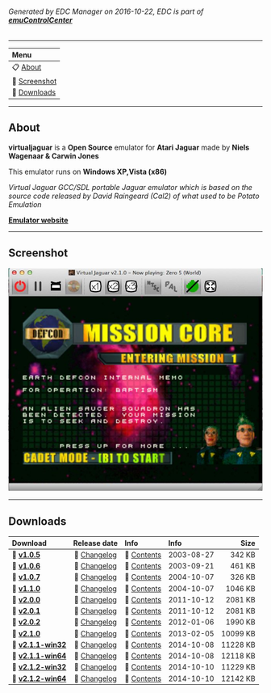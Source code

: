###### Generated by EDC Manager on 2016-10-22, EDC is part of [**emuControlCenter**](https://github.com/PhoenixInteractiveNL/emuControlCenter/wiki)
***
| **Menu** |
|:---------|
| :clipboard: [About](#about) |
| :sunrise: [Screenshot](#screenshot) |
| :floppy_disk: [Downloads](#downloads) |
***
## About
**virtualjaguar** is a **Open Source** emulator for **Atari Jaguar** made by **Niels Wagenaar & Carwin Jones**

This emulator runs on **Windows XP,Vista (x86)**

_Virtual Jaguar GCC/SDL portable Jaguar emulator which is based on the source code released by David Raingeard (Cal2) of what used to be Potato Emulation_

[**Emulator website**](http://icculus.org/virtualjaguar/)
***
## Screenshot
![](https://raw.githubusercontent.com/PhoenixInteractiveNL/edc-masterhook/master/downloadhooks/virtualjaguar/virtualjaguar_screen.jpg)
***
## Downloads
| Download | Release date  | Info       | Info       | Size       |
|:---------|:-------------:|:-----------|:-----------|-----------:|
| :floppy_disk: [**v1.0.5**](https://github.com/PhoenixInteractiveNL/edc-repo0001/raw/master/virtualjaguar/1.0.5.7z) | :page_facing_up: [Changelog](https://github.com/PhoenixInteractiveNL/edc-repo0001/raw/master/virtualjaguar/1.0.5_changelog.txt) | :mag_right: [Contents](https://github.com/PhoenixInteractiveNL/edc-repo0001/raw/master/virtualjaguar/1.0.5_contents.txt) | 2003-08-27 | 342 KB |
| :floppy_disk: [**v1.0.6**](https://github.com/PhoenixInteractiveNL/edc-repo0001/raw/master/virtualjaguar/1.0.6.7z) | :page_facing_up: [Changelog](https://github.com/PhoenixInteractiveNL/edc-repo0001/raw/master/virtualjaguar/1.0.6_changelog.txt) | :mag_right: [Contents](https://github.com/PhoenixInteractiveNL/edc-repo0001/raw/master/virtualjaguar/1.0.6_contents.txt) | 2003-09-21 | 461 KB |
| :floppy_disk: [**v1.0.7**](https://github.com/PhoenixInteractiveNL/edc-repo0001/raw/master/virtualjaguar/1.0.7.7z) | :page_facing_up: [Changelog](https://github.com/PhoenixInteractiveNL/edc-repo0001/raw/master/virtualjaguar/1.0.7_changelog.txt) | :mag_right: [Contents](https://github.com/PhoenixInteractiveNL/edc-repo0001/raw/master/virtualjaguar/1.0.7_contents.txt) | 2004-10-07 | 326 KB |
| :floppy_disk: [**v1.1.0**](https://github.com/PhoenixInteractiveNL/edc-repo0001/raw/master/virtualjaguar/1.1.0.7z) | :page_facing_up: [Changelog](https://github.com/PhoenixInteractiveNL/edc-repo0001/raw/master/virtualjaguar/1.1.0_changelog.txt) | :mag_right: [Contents](https://github.com/PhoenixInteractiveNL/edc-repo0001/raw/master/virtualjaguar/1.1.0_contents.txt) | 2004-10-07 | 1046 KB |
| :floppy_disk: [**v2.0.0**](https://github.com/PhoenixInteractiveNL/edc-repo0001/raw/master/virtualjaguar/2.0.0.7z) | :page_facing_up: [Changelog](https://github.com/PhoenixInteractiveNL/edc-repo0001/raw/master/virtualjaguar/2.0.0_changelog.txt) | :mag_right: [Contents](https://github.com/PhoenixInteractiveNL/edc-repo0001/raw/master/virtualjaguar/2.0.0_contents.txt) | 2011-10-12 | 2081 KB |
| :floppy_disk: [**v2.0.1**](https://github.com/PhoenixInteractiveNL/edc-repo0001/raw/master/virtualjaguar/2.0.1.7z) | :page_facing_up: [Changelog](https://github.com/PhoenixInteractiveNL/edc-repo0001/raw/master/virtualjaguar/2.0.1_changelog.txt) | :mag_right: [Contents](https://github.com/PhoenixInteractiveNL/edc-repo0001/raw/master/virtualjaguar/2.0.1_contents.txt) | 2011-10-12 | 2081 KB |
| :floppy_disk: [**v2.0.2**](https://github.com/PhoenixInteractiveNL/edc-repo0001/raw/master/virtualjaguar/2.0.2.7z) | :page_facing_up: [Changelog](https://github.com/PhoenixInteractiveNL/edc-repo0001/raw/master/virtualjaguar/2.0.2_changelog.txt) | :mag_right: [Contents](https://github.com/PhoenixInteractiveNL/edc-repo0001/raw/master/virtualjaguar/2.0.2_contents.txt) | 2012-01-06 | 1990 KB |
| :floppy_disk: [**v2.1.0**](https://github.com/PhoenixInteractiveNL/edc-repo0001/raw/master/virtualjaguar/2.1.0.7z) | :page_facing_up: [Changelog](https://github.com/PhoenixInteractiveNL/edc-repo0001/raw/master/virtualjaguar/2.1.0_changelog.txt) | :mag_right: [Contents](https://github.com/PhoenixInteractiveNL/edc-repo0001/raw/master/virtualjaguar/2.1.0_contents.txt) | 2013-02-05 | 10099 KB |
| :floppy_disk: [**v2.1.1-win32**](https://github.com/PhoenixInteractiveNL/edc-repo0001/raw/master/virtualjaguar/2.1.1-win32.7z) | :page_facing_up: [Changelog](https://github.com/PhoenixInteractiveNL/edc-repo0001/raw/master/virtualjaguar/2.1.1-win32_changelog.txt) | :mag_right: [Contents](https://github.com/PhoenixInteractiveNL/edc-repo0001/raw/master/virtualjaguar/2.1.1-win32_contents.txt) | 2014-10-08 | 11228 KB |
| :floppy_disk: [**v2.1.1-win64**](https://github.com/PhoenixInteractiveNL/edc-repo0001/raw/master/virtualjaguar/2.1.1-win64.7z) | :page_facing_up: [Changelog](https://github.com/PhoenixInteractiveNL/edc-repo0001/raw/master/virtualjaguar/2.1.1-win64_changelog.txt) | :mag_right: [Contents](https://github.com/PhoenixInteractiveNL/edc-repo0001/raw/master/virtualjaguar/2.1.1-win64_contents.txt) | 2014-10-08 | 12118 KB |
| :floppy_disk: [**v2.1.2-win32**](https://github.com/PhoenixInteractiveNL/edc-repo0001/raw/master/virtualjaguar/2.1.2-win32.7z) | :page_facing_up: [Changelog](https://github.com/PhoenixInteractiveNL/edc-repo0001/raw/master/virtualjaguar/2.1.2-win32_changelog.txt) | :mag_right: [Contents](https://github.com/PhoenixInteractiveNL/edc-repo0001/raw/master/virtualjaguar/2.1.2-win32_contents.txt) | 2014-10-10 | 11229 KB |
| :floppy_disk: [**v2.1.2-win64**](https://github.com/PhoenixInteractiveNL/edc-repo0001/raw/master/virtualjaguar/2.1.2-win64.7z) | :page_facing_up: [Changelog](https://github.com/PhoenixInteractiveNL/edc-repo0001/raw/master/virtualjaguar/2.1.2-win64_changelog.txt) | :mag_right: [Contents](https://github.com/PhoenixInteractiveNL/edc-repo0001/raw/master/virtualjaguar/2.1.2-win64_contents.txt) | 2014-10-10 | 12142 KB |
